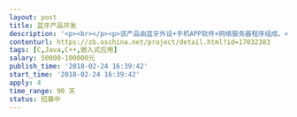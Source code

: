 ```yaml
---                
layout: post       
title: 蓝牙产品开发           
description: '<p><br></p><p>该产品由蓝牙外设+手机APP软件+网络服务器程序组成。</p><p><br></p><p>1.蓝牙外设</p><p><br></p><p>&nbsp;&nbsp;1）方案：</p><p>	1.硬件平台：stm32F2xx+CSR8510（USB接口双模蓝牙芯片）</p><p>	2.蓝牙协议栈：btstack开源协议栈</p><p>&nbsp;&nbsp;&nbsp;&nbsp;3.无操作系统。</p><p>&nbsp;&nbsp;&nbsp;&nbsp;</p><p>&nbsp;&nbsp;2）功能: 1.需要实现通过BLE方式连接ios或android系统手机,与手机上运行的APP进行双向数据通讯，数据通信协议自定义。</p><p>&nbsp;&nbsp;&nbsp;&nbsp;&nbsp;&nbsp;2.需要支持几种市场上常见的性价比较高的USB蓝牙适配器，具体型号由我方指定。</p><p>&nbsp;&nbsp;&nbsp;&nbsp;&nbsp;&nbsp;3.可工作在蓝牙主模式，以classic方式与蓝牙手柄连接通信。（该功能已经实现）</p><p>	&nbsp;&nbsp;4.可以classic与ble模式间切换。</p><p>&nbsp;&nbsp;&nbsp;&nbsp;&nbsp;&nbsp;4.开发者只需要关注蓝牙通信的兼容性以及稳定性，不需要了解其它应用功能。</p><p><br></p><p>2.手机APP软件:&nbsp;</p><p>&nbsp;1）方案：</p><p>	使用原生开发工具以及语言即可。</p><p>&nbsp;&nbsp;</p><p>&nbsp;2）功能：APP读取蓝牙外设中存储的参数信息并以图形界面（UI素材以及界面操作逻辑会提供）的形式显示，用户可以编辑这些参数或者从服务器中下载最新的默认参数。然后重新保存到蓝牙外设中。</p><p>&nbsp;3）支持多语言切换。例如中文、英文、俄文。</p><p><br></p><p><br></p><p><br></p><p>3.服务器程序: 支持通过PC上传参数样本功能。可上传多个样本，APP可查询服务器上的参数样本。提示用户有最新的样本，可供下载,支持推送消息功能，用户可以通过APP获取新版本APP可以升级或促销活动等消息。</p><p><br></p><p><br></p><p>三、可提供的资源：</p><p><br></p><p>1.蓝牙外设主板，CSR8510 USB蓝牙适配器。</p><p>2.移值好的协议栈代码，目前已将btstack移植到stm32F2xx 平台，并且实现了做为蓝牙主设备，绑定连接蓝牙手柄设备，并与之稳定通信。</p><p><br></p><p><br></p><p>四、合作方式：</p><p>该项目分为三个阶段：</p><p>第一阶段：实现蓝牙外设通过ble方式与ios,android ，demo app通信，demo app仅用于测试蓝牙连接通信稳定性，设备兼容性（不同型号手机蓝牙的兼容性）。不涉及到具体界面需求或应用功能，验收时提交蓝牙外设代码，ios,android app demo代码以及相关开发文档。</p><p>第二阶段：根据我方提供的详细需求文档（包括UI素材，界面操作具体逻辑，以及其它应用功能），开发android app以及服务器程序。验收时提交android app代码，服务器程序代码以及相关开发文档。</p><p>第三阶段：开发ios平台APP，需求与anroid平台相同。验收时提交ios app代码以及相关开发文档。</p><p><br></p><p>以及三个阶段分开报价，验收，结算。</p><p><br></p><p>五、后期维护：</p><p>&nbsp;验收完成后，需要提供后期维护服务。</p><p><br></p><p>五、要求：</p><p>1.北京地区团队或人个(个人必须有充足的开发时间)优先。</p><p>2.必须熟悉蓝牙协议，有蓝牙协议移植或开发经验，有ios，android ble应用开发经验以及相关案例，有服务器程序开发经验。</p><p>3.费用以及详细需求请联系本人QQ详谈</p>'     
contenturl: https://zb.oschina.net/project/detail.html?id=17032383      
tags: [C,Java,C++,嵌入式应用]            
salary: 50000-100000元          
publish_time: '2018-02-24 16:39:42'         
start_time: '2018-02-24 16:39:42'           
apply: 4                   
time_range: 90 天              
status: 招募中                  
---                 
```

